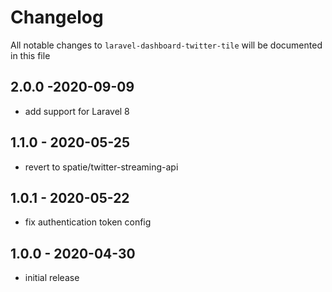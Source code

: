# Changelog

All notable changes to `laravel-dashboard-twitter-tile` will be documented in this file

## 2.0.0 -2020-09-09

- add support for Laravel 8

## 1.1.0 - 2020-05-25

- revert to spatie/twitter-streaming-api

## 1.0.1 - 2020-05-22

- fix authentication token config

## 1.0.0 - 2020-04-30

- initial release
